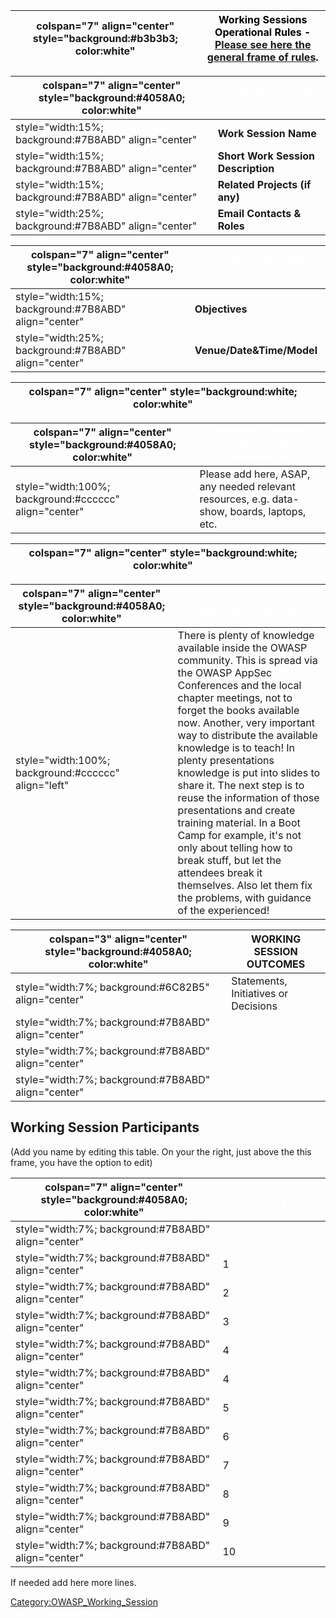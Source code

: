 | colspan="7" align="center" style="background:\#b3b3b3; color:white" | <font color="black">**Working Sessions Operational Rules** - [**Please see here the general frame of rules**](:Working_Sessions_Methodology "wikilink"). |
| ------------------------------------------------------------------- | -------------------------------------------------------------------------------------------------------------------------------------------------------- |

| colspan="7" align="center" style="background:\#4058A0; color:white" | <font color="white">**WORKING SESSION IDENTIFICATION** |
| ------------------------------------------------------------------- | ------------------------------------------------------ |
| style="width:15%; background:\#7B8ABD" align="center"               | **Work Session Name**                                  |
| style="width:15%; background:\#7B8ABD" align="center"               | **Short Work Session Description**                     |
| style="width:15%; background:\#7B8ABD" align="center"               | **Related Projects (if any)**                          |
| style="width:25%; background:\#7B8ABD" align="center"               | **Email Contacts & Roles**                             |

| colspan="7" align="center" style="background:\#4058A0; color:white" | <font color="white">**WORKING SESSION SPECIFICS** |
| ------------------------------------------------------------------- | ------------------------------------------------- |
| style="width:15%; background:\#7B8ABD" align="center"               | **Objectives**                                    |
| style="width:25%; background:\#7B8ABD" align="center"               | **Venue/Date\&Time/Model**                        |

| colspan="7" align="center" style="background:white; color:white" | <font color="black"> |
| ---------------------------------------------------------------- | -------------------- |

| colspan="7" align="center" style="background:\#4058A0; color:white" | <font color="white">**WORKING SESSION OPERATIONAL RESOURCES**                               |
| ------------------------------------------------------------------- | ------------------------------------------------------------------------------------------- |
| style="width:100%; background:\#cccccc" align="center"              | Please add here, ASAP, any needed relevant resources, e.g. data-show, boards, laptops, etc. |

| colspan="7" align="center" style="background:white; color:white" | <font color="black"> |
| ---------------------------------------------------------------- | -------------------- |

| colspan="7" align="center" style="background:\#4058A0; color:white" | <font color="white">**WORKING SESSION ADDITIONAL DETAILS**                                                                                                                                                                                                                                                                                                                                                                                                                                                                                                                                                                           |
| ------------------------------------------------------------------- | ------------------------------------------------------------------------------------------------------------------------------------------------------------------------------------------------------------------------------------------------------------------------------------------------------------------------------------------------------------------------------------------------------------------------------------------------------------------------------------------------------------------------------------------------------------------------------------------------------------------------------------ |
| style="width:100%; background:\#cccccc" align="left"                | There is plenty of knowledge available inside the OWASP community. This is spread via the OWASP AppSec Conferences and the local chapter meetings, not to forget the books available now. Another, very important way to distribute the available knowledge is to teach\! In plenty presentations knowledge is put into slides to share it. The next step is to reuse the information of those presentations and create training material. In a Boot Camp for example, it's not only about telling how to break stuff, but let the attendees break it themselves. Also let them fix the problems, with guidance of the experienced\! |

| colspan="3" align="center" style="background:\#4058A0; color:white" | **WORKING SESSION OUTCOMES**         |
| ------------------------------------------------------------------- | ------------------------------------ |
| style="width:7%; background:\#6C82B5" align="center"                | Statements, Initiatives or Decisions |
| style="width:7%; background:\#7B8ABD" align="center"                |                                      |
| style="width:7%; background:\#7B8ABD" align="center"                |                                      |
| style="width:7%; background:\#7B8ABD" align="center"                |                                      |

## Working Session Participants

(Add you name by editing this table. On your the right, just above the
this frame, you have the option to edit)

| colspan="7" align="center" style="background:\#4058A0; color:white" | <font color="white">**WORKING SESSION PARTICIPANTS** |
| ------------------------------------------------------------------- | ---------------------------------------------------- |
| style="width:7%; background:\#7B8ABD" align="center"                |                                                      |
| style="width:7%; background:\#7B8ABD" align="center"                | 1                                                    |
| style="width:7%; background:\#7B8ABD" align="center"                | 2                                                    |
| style="width:7%; background:\#7B8ABD" align="center"                | 3                                                    |
| style="width:7%; background:\#7B8ABD" align="center"                | 4                                                    |
| style="width:7%; background:\#7B8ABD" align="center"                | 4                                                    |
| style="width:7%; background:\#7B8ABD" align="center"                | 5                                                    |
| style="width:7%; background:\#7B8ABD" align="center"                | 6                                                    |
| style="width:7%; background:\#7B8ABD" align="center"                | 7                                                    |
| style="width:7%; background:\#7B8ABD" align="center"                | 8                                                    |
| style="width:7%; background:\#7B8ABD" align="center"                | 9                                                    |
| style="width:7%; background:\#7B8ABD" align="center"                | 10                                                   |

If needed add here more lines.

[Category:OWASP_Working_Session](Category:OWASP_Working_Session "wikilink")